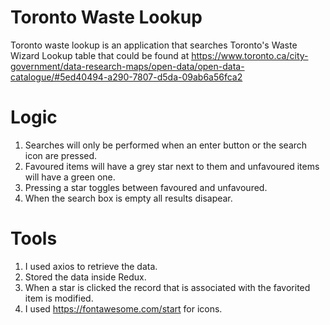 # Toronto Waste Lookup
Toronto waste lookup is an application that searches Toronto's Waste Wizard Lookup table that could be found at https://www.toronto.ca/city-government/data-research-maps/open-data/open-data-catalogue/#5ed40494-a290-7807-d5da-09ab6a56fca2

# Logic
1) Searches will only be performed when an enter button or the search icon are pressed.
2) Favoured items will have a grey star next to them and unfavoured items will have a green one.
3) Pressing a star toggles between favoured and unfavoured.
4) When the search box is empty all results disapear.

# Tools
1) I used axios to retrieve the data.
2) Stored the data inside Redux.
3) When a star is clicked the record that is associated with the favorited item is modified.
4) I used https://fontawesome.com/start for icons.
